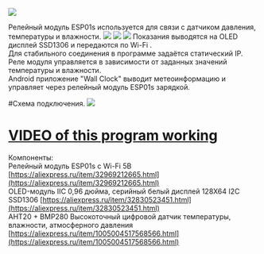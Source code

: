 
![](https://gitflic.ru/project/magdelphi/webservermeteoesp-01s/blob/raw?file=img%2Fclock_meteo.gif)

Релейный модуль ESP01s  используется для связи с датчиком давления, температуры и влажности.
![](https://gitflic.ru/project/magdelphi/webservermeteoesp-01s/blob/raw?file=img%2Fs5.jpg) ![](https://gitflic.ru/project/magdelphi/webservermeteoesp-01s/blob/raw?file=img%2Fs6.jpg) ![](https://gitflic.ru/project/magdelphi/webservermeteoesp-01s/blob/raw?file=img%2Fs7.jpg)
Показания выводятся на OLED дисплей SSD1306  и передаются по Wi-Fi . <br/>
Для стабильного соединения в программе задаётся статический IP.<br/>
Реле модуля управляется в зависимости от заданных значений температуры и влажности. <br/>
Android  приложение "Wall Clock" выводит метеоинформацию и управляет через релейный модуль ESP01s зарядкой.

#Схема подключения.
![](https://gitflic.ru/project/magdelphi/webservermeteoesp-01s/blob/raw?file=img%2Fs9.jpg)<br/>
 # [VIDEO of this program working](https://gitflic.ru/project/magdelphi/webservermeteoesp-01s/blob/raw?file=img%2Fv1.mp4)<br/> 
Компоненты:<br/>
Релейный модуль ESP01s с Wi-Fi 5В      [https://aliexpress.ru/item/32969212665.html](https://aliexpress.ru/item/32969212665.html) <br/> 
OLED-модуль IIC 0,96 дюйма, серийный белый дисплей 128X64 I2C SSD1306      [https://aliexpress.ru/item/32830523451.html](https://aliexpress.ru/item/32830523451.html)<br/>
AHT20 + BMP280 Высокоточный цифровой датчик температуры, влажности, атмосферного давления      [https://aliexpress.ru/item/1005004517568566.html](https://aliexpress.ru/item/1005004517568566.html)


